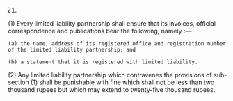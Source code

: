 21.
(1) Every limited liability partnership shall ensure that its invoices, official correspondence and publications bear the following, namely :—

    (a)	the name, address of its registered office and registration number of the limited liability partnership; and

    (b)	a statement that it is registered with limited liability.

(2) Any limited liability partnership which contravenes the provisions of sub-section (1) shall be punishable with fine which shall not be less than two thousand rupees but which may extend to twenty-five thousand rupees.

